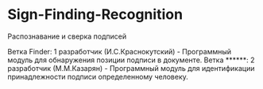 # Sign-Finding-Recognition
Распознавание и сверка подписей

Ветка Finder: 1 разработчик (И.С.Краснокутский) - Программный модуль для обнаружения позиции подписи в документе.
Ветка ******: 2 разработчик (М.М.Казарян) - Программный модуль для идентификации принадлежности подписи определенному человеку. 
